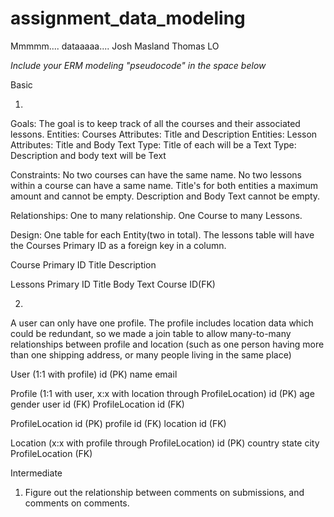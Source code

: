 # assignment_data_modeling
Mmmmm.... dataaaaa....
Josh Masland
Thomas LO

*Include your ERM modeling "pseudocode" in the space below*

Basic

1.
  Goals: The goal is to keep track of all the courses and their associated lessons.
  Entities: Courses
    Attributes: Title and Description
  Entities: Lesson
    Attributes: Title and Body Text
  Type: Title of each will be a Text
  Type: Description and body text will be Text

  Constraints: No two courses can have the same name. No two lessons within a course can have a same name. Title's for both entities a maximum amount and cannot be empty. Description and Body Text cannot be empty.

  Relationships: One to many relationship. One Course to many Lessons.

  Design: One table for each Entity(two in total). The lessons table will have the Courses Primary ID as a foreign key in a column.

  Course
    Primary ID
    Title
    Description

  Lessons
    Primary ID
    Title
    Body Text
    Course ID(FK)

2.
  A user can only have one profile. The profile includes location data which could be redundant, so we made a join table to allow many-to-many relationships between profile and location (such as one person having more than one shipping address, or many people living in the same place)

  User (1:1 with profile)
    id (PK)
    name
    email

  Profile (1:1 with user, x:x with location through ProfileLocation)
    id (PK)
    age
    gender
    user id (FK)
    ProfileLocation id (FK)

  ProfileLocation
    id (PK)
    profile id (FK)
    location id (FK)

  Location (x:x with profile through ProfileLocation)
    id (PK)
    country
    state
    city
    ProfileLocation (FK)

Intermediate

1. Figure out the relationship between comments on submissions, and comments on comments. 
